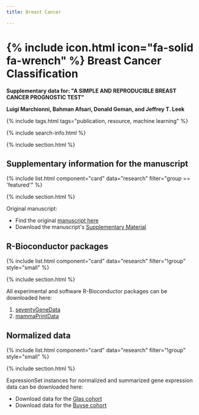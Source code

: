 ```yaml
---
title: Breast Cancer

---
```


# {% include icon.html icon="fa-solid fa-wrench" %} Breast Cancer Classification

**Supplementary data for: "A SIMPLE AND REPRODUCIBLE BREAST CANCER PROGNOSTIC TEST"**

**Luigi Marchionni, Bahman Afsari, Donald Geman, and Jeffrey T. Leek**


{% include tags.html tags="publication, resource, machine learning" %}

{% include search-info.html %}

{% include section.html %}

## Supplementary information for the manuscript

{% include list.html component="card" data="research" filter="group == 'featured'" %}

{% include section.html %}

Original manuscript: 

- Find the original [manuscript here](https://bmcgenomics.biomedcentral.com/articles/10.1186/1471-2164-14-336)
- Download the manuscript's [Supplementary Material](http://marchionnilab.org/breastTSP/Supplement.pdf)


## R-Bioconductor packages

{% include list.html component="card" data="research" filter="!group" style="small" %}

{% include section.html %}

All experimental and software R-Bioconductor packages can be downloaded here:

1. [seventyGeneData](https://bioconductor.org/packages/release/data/experiment/html/seventyGeneData.html)
2. [mammaPrintData](https://bioconductor.org/packages/release/data/experiment/html/mammaPrintData.html)


## Normalized data

{% include list.html component="card" data="research" filter="!group" style="small" %}

{% include section.html %}

ExpressionSet instances for normalized and summarized gene expression data can be downloaded here:

- Download data for the [Glas cohort](https://marchionnilab.org/breastTSP/glasEset.rda)
- Download data for the [Buyse cohort](https://marchionnilab.org/breastTSP/buyseEset.rda)
